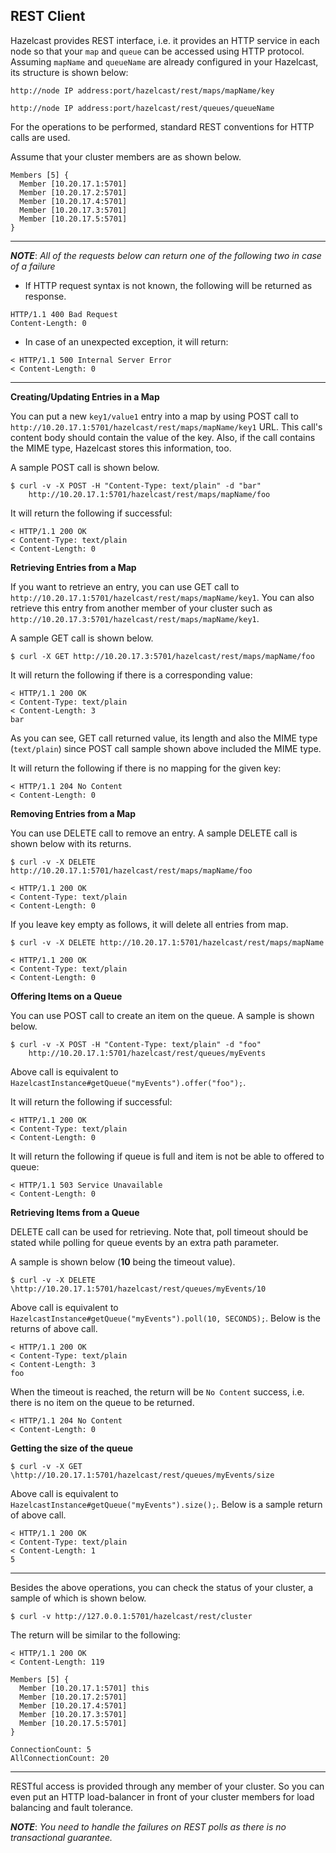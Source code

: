 



## REST Client
Hazelcast provides REST interface, i.e. it provides an HTTP service in each node so that your `map` and `queue` can be accessed using HTTP protocol. Assuming `mapName` and `queueName` are already configured in your Hazelcast, its structure is shown below:

`http://node IP address:port/hazelcast/rest/maps/mapName/key`

`http://node IP address:port/hazelcast/rest/queues/queueName`

For the operations to be performed, standard REST conventions for HTTP calls are used.



Assume that your cluster members are as shown below.

```plain
Members [5] {
  Member [10.20.17.1:5701]
  Member [10.20.17.2:5701]
  Member [10.20.17.4:5701]
  Member [10.20.17.3:5701]
  Member [10.20.17.5:5701]
}
```

---

***NOTE***: *All of the requests below can return one of the following two in case of a failure*

- If HTTP request syntax is not known, the following will be returned as response.

```plain
HTTP/1.1 400 Bad Request
Content-Length: 0
```


- In case of an unexpected exception, it will return:

```plain
< HTTP/1.1 500 Internal Server Error
< Content-Length: 0
```

---


**Creating/Updating Entries in a Map**

You can put a new `key1/value1` entry into a map by using POST call to 
`http://10.20.17.1:5701/hazelcast/rest/maps/mapName/key1` URL. This call's content body should contain the value of the key. Also, if the call contains the MIME type, Hazelcast stores this information, too. 

A sample POST call is shown below.

```plain
$ curl -v -X POST -H "Content-Type: text/plain" -d "bar" 
    http://10.20.17.1:5701/hazelcast/rest/maps/mapName/foo
```

It will return the following if successful:

```plain
< HTTP/1.1 200 OK
< Content-Type: text/plain
< Content-Length: 0
```

**Retrieving Entries from a Map**

If you want to retrieve an entry, you can use GET call to `http://10.20.17.1:5701/hazelcast/rest/maps/mapName/key1`. You can also retrieve this entry from another member of your cluster such as 
`http://10.20.17.3:5701/hazelcast/rest/maps/mapName/key1`.

A sample GET call is shown below.

```plain
$ curl -X GET http://10.20.17.3:5701/hazelcast/rest/maps/mapName/foo
```

It will return the following if there is a corresponding value:

```plain
< HTTP/1.1 200 OK
< Content-Type: text/plain
< Content-Length: 3
bar
```

As you can see, GET call returned value, its length and also the MIME type (`text/plain`) since POST call sample shown above included the MIME type.

It will return the following if there is no mapping for the given key:

```plain
< HTTP/1.1 204 No Content
< Content-Length: 0
```


**Removing Entries from a Map**

You can use DELETE call to remove an entry. A sample DELETE call is shown below with its returns.

```plain
$ curl -v -X DELETE http://10.20.17.1:5701/hazelcast/rest/maps/mapName/foo
```
```
< HTTP/1.1 200 OK
< Content-Type: text/plain
< Content-Length: 0
```
If you leave key empty as follows, it will delete all entries from map.

```plain
$ curl -v -X DELETE http://10.20.17.1:5701/hazelcast/rest/maps/mapName
```

```plain
< HTTP/1.1 200 OK
< Content-Type: text/plain
< Content-Length: 0
```

**Offering Items on a Queue**

You can use POST call to create an item on the queue. A sample is shown below.

```plain
$ curl -v -X POST -H "Content-Type: text/plain" -d "foo" 
    http://10.20.17.1:5701/hazelcast/rest/queues/myEvents
```

Above call is equivalent to `HazelcastInstance#getQueue("myEvents").offer("foo");`.

It will return the following if successful:

```plain
< HTTP/1.1 200 OK
< Content-Type: text/plain
< Content-Length: 0
```

It will return the following if queue is full and item is not be able to offered to queue:

```plain
< HTTP/1.1 503 Service Unavailable
< Content-Length: 0
```

**Retrieving Items from a Queue**

DELETE call can be used for retrieving. Note that, poll timeout should be stated while polling for queue events by an extra path parameter. 

A sample is shown below (**10** being the timeout value).

```plain
$ curl -v -X DELETE \http://10.20.17.1:5701/hazelcast/rest/queues/myEvents/10
```

Above call is equivalent to `HazelcastInstance#getQueue("myEvents").poll(10, SECONDS);`. Below is the returns of above call.

```plain
< HTTP/1.1 200 OK
< Content-Type: text/plain
< Content-Length: 3
foo
```

When the timeout is reached, the return will be `No Content` success, i.e. there is no item on the queue to be returned.


```plain
< HTTP/1.1 204 No Content
< Content-Length: 0
```


**Getting the size of the queue**

```plain
$ curl -v -X GET \http://10.20.17.1:5701/hazelcast/rest/queues/myEvents/size
```

Above call is equivalent to `HazelcastInstance#getQueue("myEvents").size();`. Below is a sample return of above call.

```plain
< HTTP/1.1 200 OK
< Content-Type: text/plain
< Content-Length: 1
5
```
---
Besides the above operations, you can check the status of your cluster, a sample of which is shown below.

```plain
$ curl -v http://127.0.0.1:5701/hazelcast/rest/cluster
```

The return will be similar to the following:

```plain
< HTTP/1.1 200 OK
< Content-Length: 119

Members [5] {
  Member [10.20.17.1:5701] this
  Member [10.20.17.2:5701]
  Member [10.20.17.4:5701]
  Member [10.20.17.3:5701]
  Member [10.20.17.5:5701]
}

ConnectionCount: 5
AllConnectionCount: 20
```

---

RESTful access is provided through any member of your cluster. So you can even put an HTTP load-balancer in front of your cluster members for load balancing and fault tolerance.


***NOTE***: *You need to handle the failures on REST polls as there is no transactional guarantee.*


